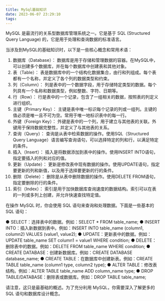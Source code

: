 ```yaml
---
title: MySql基础知识
date: 2023-06-07 23:29:10
tags:
---
```


MySQL 是最流行的关系型数据库管理系统之一。它是基于 SQL (Structured Query Language) 的，它是用于处理和查询数据的标准语言。

当涉及到MySQL的基础知识时，以下是一些核心概念和常用术语：
1.  数据库（Database）：
数据库是用于存储和管理数据的容器。在MySQL中，可以创建多个数据库，并在每个数据库中创建表和其他对象。 
2.  表（Table）：
表是数据库中的一个结构化数据集合，由行和列组成。每个表都有一个名称，并定义了各个列的数据类型和约束。 
3.  列（Column）：
列是表中的一个数据字段，用于存储特定类型的数据。每个列具有一个名称和数据类型，例如整数、字符、日期等。 
4.  行（Row）：
行是表中的一个记录，包含了一组相关的数据，按照表的列定义进行组织。 
5.  主键（Primary Key）：
主键是表中唯一标识每个记录的列或一组列。主键的值必须是唯一且不可为空。常用于唯一地标识表中的每一行。 
6.  外键（Foreign Key）：
外键是表中的一个列，用于建立与其他表的关联。外键用于保持数据完整性，并定义了与其他表的关系。 
7.  查询（Query）：
查询是从表中检索数据的操作。使用SQL（Structured Query Language）语言编写查询语句，可以选择特定的列和行，以满足特定的条件。 
8.  插入（Insert）：
插入是将数据添加到表中的操作。使用INSERT INTO语句，指定要插入的列和对应的值。 
9.  更新（Update）：
更新是修改表中现有数据的操作。使用UPDATE语句，指定要更新的列和新值，以及用于选择要更新的行的条件。 
10.  删除（Delete）：
删除是从表中删除数据的操作。使用DELETE FROM语句，指定要删除的行的条件。 
11.  索引（Index）：
索引是用于加快数据库查询速度的数据结构。索引可以在表的一列或多列上创建，并允许快速查找特定值。 

在操作 MySQL 时，你会使用 SQL 语句来查询和处理数据。下面是一些基本的 SQL 语句：

● SELECT：选择表中的数据。例如：SELECT * FROM table_name; 
● INSERT INTO：插入新数据到表中。例如：INSERT INTO table_name (column1, column2) VALUES (value1, value2); 
●  UPDATE：更新表中的数据。例如：UPDATE table_name SET column1 = value1 WHERE condition; 
●  DELETE：删除表中的数据。例如：DELETE FROM table_name WHERE condition; 
●  CREATE DATABASE：创建新数据库。例如：CREATE DATABASE database_name; 
●  CREATE TABLE：在数据库中创建新表。例如：CREATE TABLE table_name (column1 type, column2 type); 
●  ALTER TABLE：修改表结构。例如：ALTER TABLE table_name ADD column_name type; 
●  DROP TABLE/DATABASE：删除表或数据库。例如：DROP TABLE table_name; 

请注意，这只是最基础的概述。为了充分利用 MySQL，你需要深入了解更多的 SQL 语句和数据库设计概念。